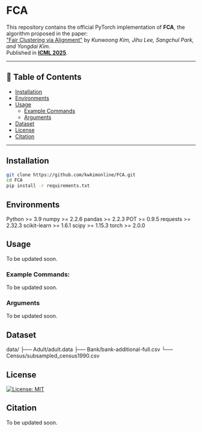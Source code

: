 # FCA


This repository contains the official PyTorch implementation of **FCA**, the algorithm proposed in the paper:  
["Fair Clustering via Alignment"](https://icml.cc/virtual/2025/poster/44309) by *Kunwoong Kim, Jihu Lee, Sangchul Park, and Yongdai Kim.*  
Published in **[ICML 2025](https://icml.cc/Conferences/2025)**.

---

## 📑 Table of Contents

- [Installation](#installation)  
- [Environments](#environments)  
- [Usage](#usage)  
  - [Example Commands](#example-commands)  
  - [Arguments](#arguments)  
- [Dataset](#dataset)  
- [License](#license)
- [Citation](#citation)

---

## Installation

```bash
git clone https://github.com/kwkimonline/FCA.git
cd FCA
pip install -r requirements.txt
```

## Environments

Python >= 3.9
numpy >= 2.2.6
pandas >= 2.2.3
POT >= 0.9.5
requests >= 2.32.3
scikit-learn >= 1.6.1
scipy >= 1.15.3
torch >= 2.0.0


## **Usage**

To be updated soon.

### Example Commands:

To be updated soon.

### Arguments

To be updated soon.

## Dataset

data/
├── Adult/adult.data
├── Bank/bank-additional-full.csv
└── Census/subsampled_census1990.csv

## License
[![License: MIT](https://img.shields.io/badge/License-MIT-yellow.svg)](https://opensource.org/licenses/MIT)

## Citation

To be updated soon.
